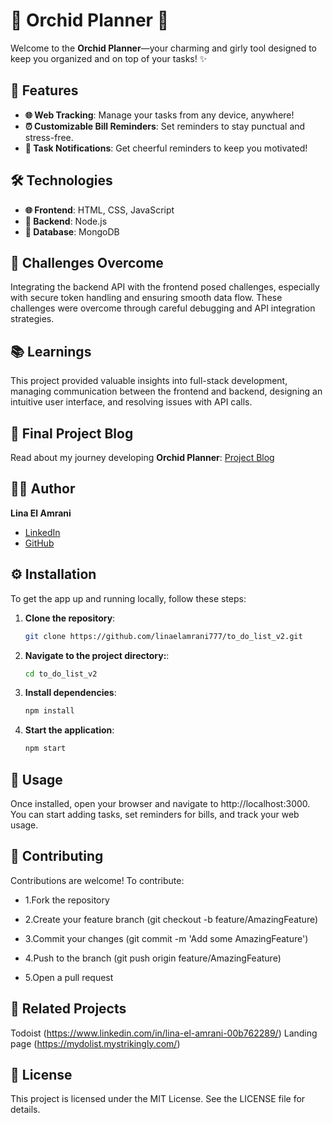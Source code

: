 # 🌸 Orchid Planner 🌸

Welcome to the **Orchid Planner**—your charming and girly tool designed to keep you organized and on top of your tasks! ✨

## 🌟 Features

- **🌐 Web Tracking**: Manage your tasks from any device, anywhere!
- **⏰ Customizable Bill Reminders**: Set reminders to stay punctual and stress-free.
- **🔔 Task Notifications**: Get cheerful reminders to keep you motivated!

## 🛠️ Technologies

- **🌐 Frontend**: HTML, CSS, JavaScript
- **🔧 Backend**: Node.js
- **💾 Database**: MongoDB

## 💪 Challenges Overcome

Integrating the backend API with the frontend posed challenges, especially with secure token handling and ensuring smooth data flow. These challenges were overcome through careful debugging and API integration strategies.

## 📚 Learnings

This project provided valuable insights into full-stack development, managing communication between the frontend and backend, designing an intuitive user interface, and resolving issues with API calls.

## 📄 Final Project Blog

Read about my journey developing **Orchid Planner**: [Project Blog]([link_to_blog_article](https://www.linkedin.com/posts/lina-el-amrani-00b762289_exciting-news-introducing-orchid-planner-activity-7239992519910989824-xTXd?utm_source=share&utm_medium=member_desktop))

## 👩‍💻 Author

**Lina El Amrani**  
- [LinkedIn](https://www.linkedin.com/in/lina-el-amrani-00b762289/) 
- [GitHub](https://github.com/linaelamrani777)

## ⚙️ Installation

To get the app up and running locally, follow these steps:

1. **Clone the repository**:
   ```bash
   git clone https://github.com/linaelamrani777/to_do_list_v2.git
     ```
2. **Navigate to the project directory:**:
      ```bash
      cd to_do_list_v2
     ```
3. **Install dependencies**:
    ```bash
    npm install
   ```
4. **Start the application**:
    ```bash
    npm start
    ```
## 📝 Usage
   Once installed, open your browser and navigate to http://localhost:3000. You can start adding tasks, set reminders for bills, and track your web usage.

## 🤝 Contributing
Contributions are welcome! To contribute:

- 1.Fork the repository

- 2.Create your feature branch (git checkout -b feature/AmazingFeature)

- 3.Commit your changes (git commit -m 'Add some AmazingFeature')
- 4.Push to the branch (git push origin feature/AmazingFeature)
- 5.Open a pull request

## 🔗 Related Projects
Todoist (https://www.linkedin.com/in/lina-el-amrani-00b762289/)
Landing page (https://mydolist.mystrikingly.com/)

## 📜 License

This project is licensed under the MIT License. See the LICENSE file for details.


